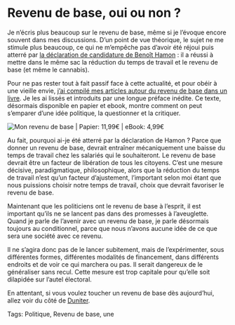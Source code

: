 # Revenu de base, oui ou non ?

Je n’écris plus beaucoup sur le revenu de base, même si je l’évoque encore souvent dans mes discussions. D’un point de vue théorique, le sujet ne me stimule plus beaucoup, ce qui ne m’empêche pas d’avoir été réjoui puis atterré par [la déclaration de candidature de Benoît Hamon](http://www.lemonde.fr/election-presidentielle-2017/article/2016/08/17/revenu-universel-cannabis-proportionnelle-benoit-hamon-avance-ses-propositions-pour-2017_4983831_4854003.html?utm_campaign=Echobox&utm_medium=Social&utm_source=Facebook) : il a réussi à mettre dans le même sac la réduction du temps de travail et le revenu de base (et même le cannabis).

Pour ne pas rester tout à fait passif face à cette actualité, et pour obéir à une vieille envie, [j’ai compilé mes articles autour du revenu de base dans un livre](http://tcrouzet.com/mon-revenu-de-base/). Je les ai lissés et introduits par une longue préface inédite. Ce texte, désormais disponible en papier et ebook, montre comment on peut s’emparer d’une idée politique, la questionner et la critiquer.

![Mon revenu de base | Papier: 11,99€ | eBook: 4,99€](http://tcrouzet.comhttps://tcrouzet.com/images_tc/2016/08/mrdb-planche-600x436.jpg)

Au fait, pourquoi ai-je été atterré par la déclaration de Hamon ? Parce que donner un revenu de base, devrait entraîner mécaniquement une baisse du temps de travail chez les salariés qui le souhaiteront. Le revenu de base devrait être un facteur de libération de tous les citoyens. C’est une mesure décisive, paradigmatique, philosophique, alors que la réduction du temps de travail n’est qu’un facteur d’ajustement, l’important selon moi étant que nous puissions choisir notre temps de travail, choix que devrait favoriser le revenu de base.

Maintenant que les politiciens ont le revenu de base à l’esprit, il est important qu’ils ne se lancent pas dans des promesses à l’aveuglette. Quand je parle de l’avenir avec un revenu de base, je parle désormais toujours au conditionnel, parce que nous n’avons aucune idée de ce que sera une société avec ce revenu.

Il ne s’agira donc pas de le lancer subitement, mais de l’expérimenter, sous différentes formes, différentes modalités de financement, dans différents endroits et de voir ce qui marchera ou pas. Il serait dangereux de le généraliser sans recul. Cette mesure est trop capitale pour qu’elle soit dilapidée sur l’autel électoral.

En attentant, si vous voulez toucher un revenu de base dès aujourd’hui, allez voir du côté de [Duniter](http://fr.duniter.org/).

Tags: Politique, Revenu de base, une